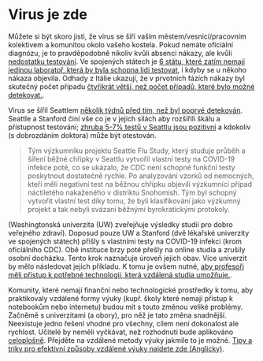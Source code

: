 # Virus je zde

Můžete si být skoro jisti, že virus se šíří vaším městem/vesnicí/pracovním kolektivem a komunitou okolo vašeho kostela. Pokud nemáte oficiální diagnózu, je to pravděpodobně nikoliv kvůli absenci nákazy, ale kvůli [nedostatku testování](https://twitter.com/balajis/status/1234879748083503105). Ve spojených státech je [6 státu, které zatím nemají jedinou laboratoř, která by byla schopna lidi testovat](https://www.npr.org/sections/health-shots/2020/03/06/812833596/coronavirus-14-deaths-now-in-u-s-new-cases-in-maryland-colorado), i kdyby se u někoho nákaza objevila. Odhady z Itálie ukazují, že v prvotních fázích nákazy byl skutečný počet případu [čtyřikrát větší, než počet případů, které bylo možné detekovat.](https://twitter.com/AdamJKucharski/status/1236004937529798659).

Virus se šířil Seattlem [několik týdnů před tím, než byl poprvé detekován](https://twitter.com/trvrb/status/1236096904678633472). Seattle a Stanford činí vše co je v jejich silách aby rozšířili škálu a přístupnost testování; [zhruba 5-7% testů v Seattlu jsou pozitivní](https://twitter.com/UWVirology/status/1236017803162873856) a kdokoliv (s dobrozdáním doktora) může být otestován.

> Tým výzkumníku projektu Seattle Flu Study, který studuje průběh a šíření běžné chřipky v Seattlu vytvořil vlastní testy na COVID-19 infekce poté, co se ukázalo, že CDC není schopné funkční testy poskytnout dostatečně rychle. Po analyzování vzorků od nemocných, kteří měli negativní test na běžnou chřipku objevili výzkumníci případ náctiletého nakaženého v distriktu Snohomish. Tým byl schopný vytvořit vlastní test díky tomu, že byli klasifikování jako výzkumný projekt a tak nebyli svázaní běžnými byrokratickými protokoly. 

(Washingtonská univerzita (UW) zveřejňuje výsledky studií pro dobro veřejného zdraví). Doposud pouze UW a Stanford (dvě lékařské univerzity ve spojených státech) přišly s vlastními testy na COVID-19 infekci (krom oficiálního CDC). Obě instituce brzy poté přešly na online studia a zrušily osobní docházku. Tento krok naznačuje úroveň jejich obav. Více univerzit by mělo následovat jejich příkladu. K tomu je ovšem nutné, [aby profesoři měli přístup k potřebné technologii, která vzdálená studia umožňuje.](https://twitter.com/ryanaboyd/status/1236009378295103488).

Komunity, které nemají finanční nebo technologické prostředky k tomu, aby praktikovaly vzdálené formy výuky (kupř. školy které nemají přístup k notebookům nebo internetu) budou mít s touto změnou veliké problémy. Začněmě s univerzitami (a obory), pro něž je tato změna snadnější. Neexistuje jedno řešení vhodné pro všechny, cílem není dokonalost ale rychlost. Učitelé by neměli vyčkávat, než rozhodnutí bude aplikováno [celoplošně](https://www.insidehighered.com/news/2020/03/06/roundup-weeks-news-about-colleges-and-coronavirus?utm_content=buffera0fc5&utm_medium=social&utm_source=linkedin&utm_campaign=IHEbuffer). Přejděte na vzdálené metody výuky jakmile to je možné. [Tipy a triky pro efektivní způsoby vzdálené výuky najdete zde (Anglicky)](https://docs.google.com/document/d/1QR7IEgdisO6JtmELs07uUsSSu2Yox86GJY9wGV6mBjA/edit#).
